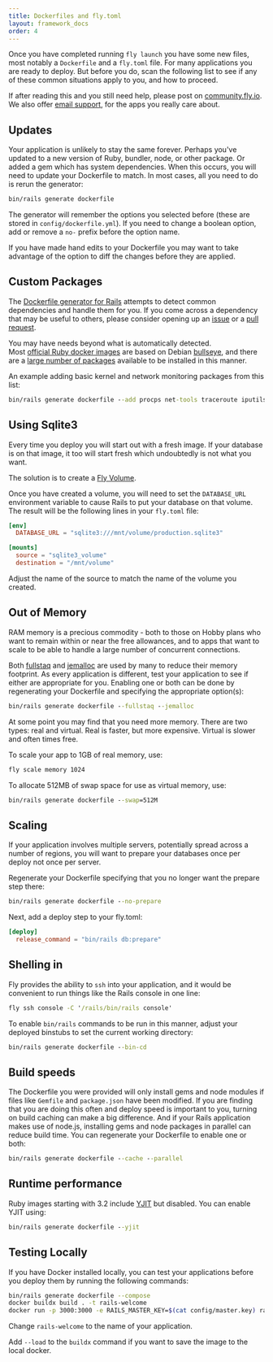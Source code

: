 ```yaml
---
title: Dockerfiles and fly.toml
layout: framework_docs
order: 4
---
```


Once you have completed running `fly launch` you have some new files,
most notably a `Dockerfile` and a `fly.toml` file.  For many applications
you are ready to deploy.  But before you do, scan the following list
to see if any of these common situations apply to you, and how to proceed.

If after reading this and you still need help, please post on
[community.fly.io](https://community.fly.io).  We also offer [email
support](https://community.fly.io/t/fly-io-support-community-vs-email-read-this-first/9962/1),
for the apps you really care about.

## Updates

Your application is unlikely to stay the same forever.  Perhaps you've
updated to a new version of Ruby, bundler, node, or other package.  Or
added a gem which has system dependencies.  When this occurs, you will
need to update your Dockerfile to match.  In most cases, all you need
to do is rerun the generator:

```cmd
bin/rails generate dockerfile
```

The generator will remember the options you selected before (these are
stored in `config/dockerfile.yml`).  If you need to change a boolean
option, add or remove a `no-` prefix before the option name.

If you have made hand edits to your Dockerfile you may want to take advantage
of the option to diff the changes before they are applied.

## Custom Packages

The [Dockerfile generator for Rails](https://github.com/rubys/dockerfile-rails#overview) attempts to detect common dependencies and handle them for you.  If you come across a dependency that may be useful to others, please consider opening up an [issue](https://github.com/rubys/dockerfile-rails/issues) or a [pull request](https://github.com/rubys/dockerfile-rails/pulls).

You may have needs beyond what is automatically detected.  
Most [official Ruby docker images](https://hub.docker.com/_/ruby)
are based on Debian [bullseye](https://www.debian.org/releases/bullseye/),
and there are a [large number of packages](https://packages.debian.org/stable/)
available to be installed in this manner.

An example adding basic kernel and network monitoring packages from this list:

```cmd
bin/rails generate dockerfile --add procps net-tools traceroute iputils-ping
```

## Using Sqlite3

Every time you deploy you will start out with a fresh image.  If your database is on that image, it too will start fresh which undoubtedly is not what you want.

The solution is to create a [Fly Volume](https://fly.io/docs/reference/volumes/).

Once you have created a volume, you will need to set the `DATABASE_URL` environment variable to cause Rails to put your database on that volume.  The result will be the following lines in your `fly.toml` file:

```toml
[env]
  DATABASE_URL = "sqlite3:///mnt/volume/production.sqlite3"

[mounts]
  source = "sqlite3_volume"
  destination = "/mnt/volume"
```

Adjust the name of the source to match the name of the volume you created.

## Out of Memory

RAM memory is a precious commodity - both to those on Hobby plans who want
to remain within or near the free allowances, and to apps that want to scale
to be able to handle a large number of concurrent connections.

Both [fullstaq](https://fullstaqruby.org/) and [jemalloc](https://jemalloc.net/) are used by many to reduce their memory footprint.  As every application is different, test your application to see if either are appropriate for you.  Enabling one or both can be done by regenerating your Dockerfile and specifying the appropriate option(s):

```cmd
bin/rails generate dockerfile --fullstaq --jemalloc
```

At some point you may find that you need more memory.  There are two types:
real and virtual.  Real is faster, but more expensive.  Virtual is slower
and often times free.

To scale your app to 1GB of real memory, use:

```cmd
fly scale memory 1024
```

To allocate 512MB of swap space for use as virtual memory, use:

```cmd
bin/rails generate dockerfile --swap=512M
```

## Scaling

If your application involves multiple servers, potentially spread across
a number of regions, you will want to prepare your databases once per
deploy not once per server.

Regenerate your Dockerfile specifying that you no longer want the
prepare step there:

```cmd
bin/rails generate dockerfile --no-prepare
```

Next, add a deploy step to your fly.toml:

```toml
[deploy]
  release_command = "bin/rails db:prepare"
```

## Shelling in

Fly provides the ability to `ssh` into your application, and it would
be convenient to run things like the Rails console in one line:

```cmd
fly ssh console -C '/rails/bin/rails console'
```

To enable `bin/rails` commands to be run in this manner, adjust your
deployed binstubs to set the current working directory:

```cmd
bin/rails generate dockerfile --bin-cd
```

## Build speeds

The Dockerfile you were provided will only install gems and node modules if
files like `Gemfile` and `package.json` have been modified.  If you are
finding that you are doing this often and deploy speed is important to
you, turning on build caching can make a big difference.  And if your
Rails application makes use of node.js, installing gems and node packages
in parallel can reduce build time.  You can regenerate your Dockerfile
to enable one or both:

```cmd
bin/rails generate dockerfile --cache --parallel
```

## Runtime performance

Ruby images starting with 3.2 include [YJIT](https://github.com/Shopify/yjit) but disabled.  You can enable YJIT using:

```cmd
bin/rails generate dockerfile --yjit
```

## Testing Locally

If you have Docker installed locally, you can test your applications
before you deploy them by running the following commands:

```sh
bin/rails generate dockerfile --compose
docker buildx build . -t rails-welcome
docker run -p 3000:3000 -e RAILS_MASTER_KEY=$(cat config/master.key) rails-welcome
```

Change `rails-welcome` to the name of your application.

Add `--load` to the `buildx` command if you want to save the image to the local docker.
